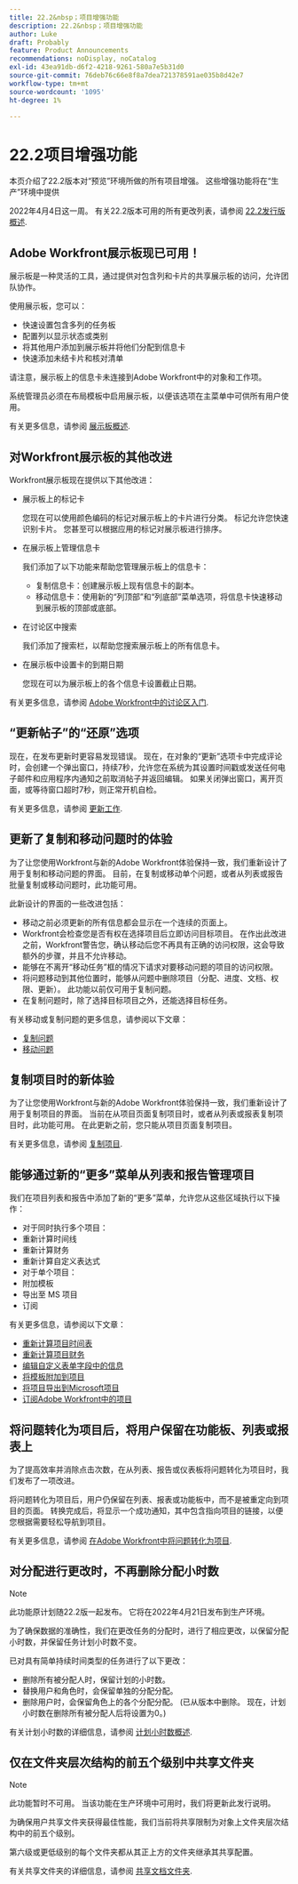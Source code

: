 ```yaml
---
title: 22.2&nbsp；项目增强功能
description: 22.2&nbsp；项目增强功能
author: Luke
draft: Probably
feature: Product Announcements
recommendations: noDisplay, noCatalog
exl-id: 43ea91db-d6f2-4218-9261-580a7e5b31d0
source-git-commit: 76deb76c66e8f8a7dea721378591ae035b8d42e7
workflow-type: tm+mt
source-wordcount: '1095'
ht-degree: 1%

---
```


# 22.2项目增强功能

本页介绍了22.2版本对“预览”环境所做的所有项目增强。 这些增强功能将在“生产”环境中提供

<!--
<MadCap:conditionalText data-mc-conditions="QuicksilverOrClassic.Draft mode">
in January 2022
</MadCap:conditionalText>
-->

2022年4月4日这一周。 有关22.2版本可用的所有更改列表，请参阅 [22.2发行版概述](../../../product-announcements/product-releases/22.2-release-activity/22-2-release-overview.md).

## Adobe Workfront展示板现已可用！

展示板是一种灵活的工具，通过提供对包含列和卡片的共享展示板的访问，允许团队协作。

使用展示板，您可以：

* 快速设置包含多列的任务板
* 配置列以显示状态或类别
* 将其他用户添加到展示板并将他们分配到信息卡
* 快速添加未结卡片和核对清单

请注意，展示板上的信息卡未连接到Adobe Workfront中的对象和工作项。

系统管理员必须在布局模板中启用展示板，以便该选项在主菜单中可供所有用户使用。

有关更多信息，请参阅 [展示板概述](../../../agile/boards-overview.md).

## 对Workfront展示板的其他改进

Workfront展示板现在提供以下其他改进：

* 展示板上的标记卡

  您现在可以使用颜色编码的标记对展示板上的卡片进行分类。 标记允许您快速识别卡片。 您甚至可以根据应用的标记对展示板进行排序。

* 在展示板上管理信息卡

  我们添加了以下功能来帮助您管理展示板上的信息卡：

   * 复制信息卡：创建展示板上现有信息卡的副本。
   * 移动信息卡：使用新的“列顶部”和“列底部”菜单选项，将信息卡快速移动到展示板的顶部或底部。

* 在讨论区中搜索

  我们添加了搜索栏，以帮助您搜索展示板上的所有信息卡。

* 在展示板中设置卡的到期日期

  您现在可以为展示板上的各个信息卡设置截止日期。

有关更多信息，请参阅 [Adobe Workfront中的讨论区入门](../../../agile/get-started-with-boards/get-started-with-boards.md).

## “更新帖子”的“还原”选项

现在，在发布更新时更容易发现错误。 现在，在对象的“更新”选项卡中完成评论时，会创建一个弹出窗口，持续7秒，允许您在系统为其设置时间戳或发送任何电子邮件和应用程序内通知之前取消帖子并返回编辑。 如果关闭弹出窗口，离开页面，或等待窗口超时7秒，则正常开机自检。

有关更多信息，请参阅 [更新工作](../../../workfront-basics/updating-work-items-and-viewing-updates/update-work.md).

## 更新了复制和移动问题时的体验

为了让您使用Workfront与新的Adobe Workfront体验保持一致，我们重新设计了用于复制和移动问题的界面。 目前，在复制或移动单个问题，或者从列表或报告批量复制或移动问题时，此功能可用。

此新设计的界面的一些改进包括：

* 移动之前必须更新的所有信息都会显示在一个连续的页面上。
* Workfront会检查您是否有权在选择项目后立即访问目标项目。 在作出此改进之前，Workfront警告您，确认移动后您不再具有正确的访问权限，这会导致额外的步骤，并且不允许移动。
* 能够在不离开“移动任务”框的情况下请求对要移动问题的项目的访问权限。
* 将问题移动到其他位置时，能够从问题中删除项目（分配、进度、文档、权限、更新）。 此功能以前仅可用于复制问题。
* 在复制问题时，除了选择目标项目之外，还能选择目标任务。

有关移动或复制问题的更多信息，请参阅以下文章：

* [复制问题](../../../manage-work/issues/manage-issues/copy-issues.md)
* [移动问题](../../../manage-work/issues/manage-issues/move-issues.md)

## 复制项目时的新体验

为了让您使用Workfront与新的Adobe Workfront体验保持一致，我们重新设计了用于复制项目的界面。 当前在从项目页面复制项目时，或者从列表或报表复制项目时，此功能可用。 在此更新之前，您只能从项目页面复制项目。

有关更多信息，请参阅 [复制项目](../../../manage-work/projects/manage-projects/copy-project.md).

## 能够通过新的“更多”菜单从列表和报告管理项目

我们在项目列表和报告中添加了新的“更多”菜单，允许您从这些区域执行以下操作：

* 对于同时执行多个项目：
* 重新计算时间线
* 重新计算财务
* 重新计算自定义表达式
* 对于单个项目：
* 附加模板
* 导出至 MS 项目
* 订阅

有关更多信息，请参阅以下文章：

* [重新计算项目时间表](../../../manage-work/projects/manage-projects/recalculate-project-timeline.md)
* [重新计算项目财务](../../../manage-work/projects/project-finances/recalculate-project-finances.md)
* [编辑自定义表单字段中的信息](../../../workfront-basics/work-with-custom-forms/edit-custom-forms.md)
* [将模板附加到项目](../../../manage-work/projects/create-and-manage-templates/attach-template-to-project.md)
* [将项目导出到Microsoft项目](../../../manage-work/projects/manage-projects/export-project-to-ms-project.md)
* [订阅Adobe Workfront中的项目](../../../workfront-basics/using-notifications/subscribe-to-items-in-workfront.md)

## 将问题转化为项目后，将用户保留在功能板、列表或报表上

为了提高效率并消除点击次数，在从列表、报告或仪表板将问题转化为项目时，我们发布了一项改进。

将问题转化为项目后，用户仍保留在列表、报表或功能板中，而不是被重定向到项目的页面。 转换完成后，将显示一个成功通知，其中包含指向项目的链接，以便您根据需要轻松导航到项目。

有关更多信息，请参阅 [在Adobe Workfront中将问题转化为项目](../../../manage-work/issues/convert-issues/convert-issue-to-project.md).

## 对分配进行更改时，不再删除分配小时数

>[!NOTE]
>
>此功能原计划随22.2版一起发布。 它将在2022年4月21日发布到生产环境。

为了确保数据的准确性，我们在更改任务的分配时，进行了相应更改，以保留分配小时数，并保留任务计划小时数不变。

已对具有简单持续时间类型的任务进行了以下更改：

* 删除所有被分配人时，保留计划的小时数。
* 替换用户和角色时，会保留单独的分配分配。
* 删除用户时，会保留角色上的各个分配分配。 (已从版本中删除。 现在，计划小时数在删除所有被分配人后将设置为0。)

有关计划小时数的详细信息，请参阅 [计划小时数概述](../../../manage-work/tasks/task-information/planned-hours.md).

## 仅在文件夹层次结构的前五个级别中共享文件夹

>[!NOTE]
>
>此功能暂时不可用。 当该功能在生产环境中可用时，我们将更新此发行说明。

为确保用户共享文件夹获得最佳性能，我们当前将共享限制为对象上文件夹层次结构中的前五个级别。

第六级或更低级别的每个文件夹都从其正上方的文件夹继承其共享配置。

有关共享文件夹的详细信息，请参阅 [共享文档文件夹](../../../workfront-basics/grant-and-request-access-to-objects/share-a-document-folder.md).

